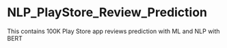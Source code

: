 # NLP_PlayStore_Review_Prediction
This contains 100K Play Store app reviews prediction with ML and NLP with BERT
